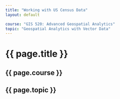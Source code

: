 ```yaml
---
title: "Working with US Census Data"
layout: default

course: "GIS 520: Advanced Geospatial Analytics"
topic: "Geospatial Analytics with Vector Data"
---
```


{{ page.title }}
====================

{{ page.course }}
---------------------

{{ page.topic }}
---------------------